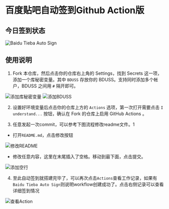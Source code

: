 # 百度贴吧自动签到Github Action版

## 今日签到状态 

![Baidu Tieba Auto Sign](https://github.com/RoadIsLong/TiebaSign/workflows/Baidu%20Tieba%20Auto%20Sign/badge.svg)

## 使用说明

1. Fork 本仓库，然后点击你的仓库右上角的 Settings，找到 Secrets 这一项，添加一个库秘密变量。其中 `BDUSS` 存放你的 BDUSS。支持同时添加多个帐户，BDUSS 之间用 `#` 隔开即可。

![添加库秘密变量](https://user-images.githubusercontent.com/30728105/165701800-ff57b82c-553d-4ddb-9687-d7be1c99801d.png)
![添加BDUSS](https://user-images.githubusercontent.com/30728105/165701943-d9086ff4-b251-437f-bb64-769f62fa730d.png)

2. 设置好环境变量后点击你的仓库上方的 `Actions` 选项，第一次打开需要点击 `I understand...` 按钮，确认在 Fork 的仓库上启用 GitHub Actions 。

3. 任意发起一次commit，可以参考下图流程修改readme文件。1

- 打开`README.md`，点击修改按钮

![修改README](https://user-images.githubusercontent.com/30728105/165702570-e07bdd1d-752e-4d30-9994-af850f84ee32.png)

- 修改任意内容，这里在末尾插入了空格。移动到最下面，点击提交。

![添加空行](https://user-images.githubusercontent.com/30728105/165702845-0c918257-ea11-4a9d-90c1-814054d6a20e.png)

4. 至此自动签到就搭建完毕了，可以再次点击`Actions`查看工作记录，如果有`Baidu Tieba Auto Sign`则说明workflow创建成功了。点击右侧记录可以查看详细签到情况

![查看Action](https://user-images.githubusercontent.com/30728105/165702128-f364cda8-ceec-4b14-a5af-67c34b9de005.png)
 
     
  
